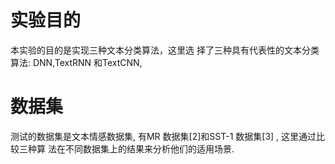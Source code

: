 # 实验目的
本实验的目的是实现三种文本分类算法，这里选
择了三种具有代表性的文本分类算法: DNN,TextRNN
和TextCNN, 

# 数据集
测试的数据集是文本情感数据集, 有MR
数据集[2]和SST-1 数据集[3] , 这里通过比较三种算
法在不同数据集上的结果来分析他们的适用场景.